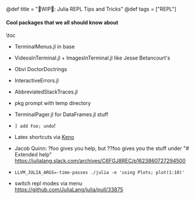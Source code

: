@def title = "🚧WIP🚧: Julia REPL Tips and Tricks"
@def tags = ["REPL"]


#### Cool packages that we all should know about

\toc

- TerminalMenus.jl in base
- VideosInTerminal.jl + ImagesInTerminal.jl like Jesse Betancourt's 
- Obvi DoctorDoctrings
- InteractiveErrors.jl
- AbbreviatedStackTraces.jl
- pkg prompt with temp directory
- TerminalPager.jl for DataFrames.jl stuff

- `] add Foo; undo`!
- Latex shortcuts via [Keno ](https://twitter.com/KenoFischer/status/1402828171213479936)

- Jacob Quinn: ?foo gives you help, but ??foo gives you the stuff under "# Extended help"
https://julialang.slack.com/archives/C6FGJ8REC/p1623860727294500

- `LLVM_JULIA_ARGS=-time-passes ./julia -e 'using Plots; plot(1:10)'`
- switch repl modes via menu https://github.com/JuliaLang/julia/pull/33875
